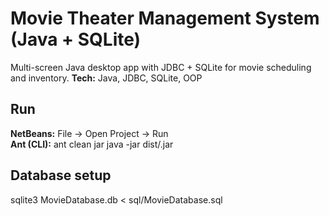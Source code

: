 # Movie Theater Management System (Java + SQLite)

Multi-screen Java desktop app with JDBC + SQLite for movie scheduling and inventory.
**Tech:** Java, JDBC, SQLite, OOP

## Run
**NetBeans:** File → Open Project → Run  
**Ant (CLI):**
ant clean jar
java -jar dist/<app>.jar

## Database setup
sqlite3 MovieDatabase.db < sql/MovieDatabase.sql
